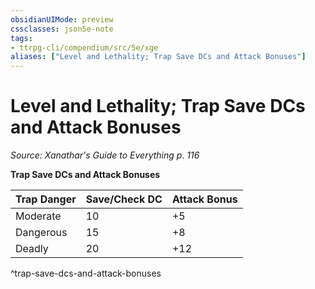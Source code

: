 ```yaml
---
obsidianUIMode: preview
cssclasses: json5e-note
tags:
- ttrpg-cli/compendium/src/5e/xge
aliases: ["Level and Lethality; Trap Save DCs and Attack Bonuses"]
---
```

# Level and Lethality; Trap Save DCs and Attack Bonuses
*Source: Xanathar's Guide to Everything p. 116* 

**Trap Save DCs and Attack Bonuses**

| Trap Danger | Save/Check DC | Attack Bonus |
|-------------|---------------|--------------|
| Moderate | 10 | +5 |
| Dangerous | 15 | +8 |
| Deadly | 20 | +12 |
^trap-save-dcs-and-attack-bonuses